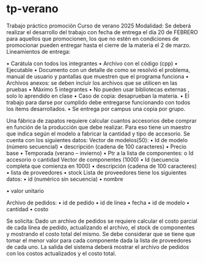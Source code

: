 # tp-verano


Trabajo práctico promoción Curso de verano 2025
Modalidad:
Se deberá realizar el desarrollo del trabajo con fecha de entrega el día 20 de FEBRERO
para aquellos que promocionen, los que no estén en condiciones de promocionar pueden
entregar hasta el cierre de la materia el 2 de marzo.
Lineamientos de entrega:

• Carátula con todos los integrantes
• Archivo con el código (cpp)
• Ejecutable
• Documento con un detalle de como se resolvió el problema, manual de
usuario y pantallas que muestren que el programa funciona
• Archivos anexos: se deben incluir los archivos que se utilicen en las
pruebas
• Máximo 5 integrantes
• No pueden usar bibliotecas externas , solo lo aprendido en clase
• Caso de copia: desaprueban la materia.
• El trabajo para darse por cumplido debe entregarse funcionando con todos
los ítems desarrollados.
• Se entrega por campus una copia por grupo.

Una fábrica de zapatos requiere calcular cuantos accesorios debe comprar en función de
la producción que debe realizar. Para eso tiene un maestro que indica según el modelo a
fabricar la cantidad y tipo de accesorio.
Se cuenta con los siguientes datos:
Vector de modelos(50):
• Id de modelo (número secuencial)
• descripción (cadena de 100 caracteres)
• Precio base
• Temporada (verano – invierno)
• Ptr a la lista de componentes:
o Id accesorio
o cantidad
Vector de componentes (1000)
• Id (secuencia completa que comienza en 1000)
• descripción (cadena de 100 caracteres)
• lista de proveedores
• stock
Lista de proveedores tiene los siguientes datos:
• id (numérico sin secuencia)
• nombre

• valor unitario

Archivo de pedidos:
• id de pedido
• id de linea
• fecha
• id de modelo
• cantidad
• costo

Se solicita:
Dado un archivo de pedidos se requiere calcular el costo parcial de cada línea de pedido,
actualizando el archivo, el stock de componentes y mostrando el costo total del mismo.
Se debe considerar que se tiene que tomar el menor valor para cada componente dada la
lista de proveedores de cada uno.
La salida del sistema deberá mostrar el archivo de pedidos con los costos actualizados y
el costo total.
